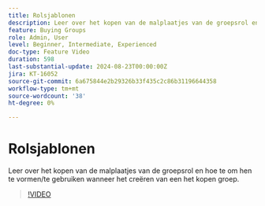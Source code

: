 ```yaml
---
title: Rolsjablonen
description: Leer over het kopen van de malplaatjes van de groepsrol en hoe te om hen te vormen/te gebruiken wanneer het creëren van een het kopen groep.
feature: Buying Groups
role: Admin, User
level: Beginner, Intermediate, Experienced
doc-type: Feature Video
duration: 598
last-substantial-update: 2024-08-23T00:00:00Z
jira: KT-16052
source-git-commit: 6a675844e2b29326b33f435c2c86b31196644358
workflow-type: tm+mt
source-wordcount: '38'
ht-degree: 0%

---
```



# Rolsjablonen

Leer over het kopen van de malplaatjes van de groepsrol en hoe te om hen te vormen/te gebruiken wanneer het creëren van een het kopen groep.

>[!VIDEO](https://video.tv.adobe.com/v/3453307/?learn=on&captions=dut)
